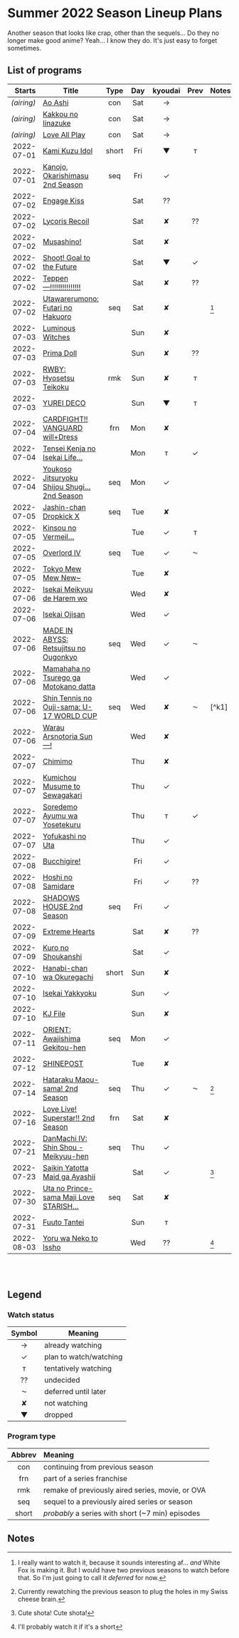 <!-- -*- st-font_size: 15; st-line_numbers: true; st-gutter: true; st-rulers: [ ]; st-tab-size: 4; st-soft-tab-size: 4; st-translate_tabs_to_spaces: false; st-use_tab_stops: true; st-word_wrap: false; st-indent_subsequent_lines: true; st-highlight_gutter: true; st-highlight_line_number: true; st-draw_whitespace: all_mixed; -*- -->


# Summer 2022 Season Lineup Plans

Another season that looks like crap, other than the sequels… Do they no longer make good anime? Yeah… I know they do. It's just
easy to forget sometimes.

## List of programs

<!-- NOTE: If you wish to add notes anywhere in the table, please add them to the Notes column following your name. Use a format similar to
	the one I am using, but with your initial instead, i.e., [^s1], [^s2], etc. Then, just add them below my footnotes at the bottom,
	being sure to add a blank space between each one. -->

|   Starts   |                                 Title                                 |  Type | Day | kyoudai | Prev | Notes | Shinju | Notes | Prev |
| ---------: | --------------------------------------------------------------------- | :---: | :-: | :-----: | :--: | ----- | ------ | ----- | :--: |
| _(airing)_ | [Ao Ashi](https://bit.ly/3OcYkQJ)                                     |  con  | Sat |    →    |      |       |        |       |      |
| _(airing)_ | [Kakkou no Iinazuke](https://bit.ly/3n8h87O)                          |  con  | Sat |    →    |      |       |        |       |      |
| _(airing)_ | [Love All Play](https://bit.ly/3bXT4lz)                               |  con  | Sat |    →    |      |       |        |       |      |
| 2022-07-01 | [Kami Kuzu Idol](https://bit.ly/3NB2VMd)                              | short | Fri |    ▼    |  ᴛ   |       |        |       |      |
| 2022-07-01 | [Kanojo, Okarishimasu 2nd Season](https://bit.ly/3HaxXbs)             |  seq  | Fri |    ✓    |      |       |        |       |      |
| 2022-07-02 | [Engage Kiss](https://bit.ly/3MHQblN)                                 |       | Sat |    ⁇    |      |       |        |       |      |
| 2022-07-02 | [Lycoris Recoil](https://bit.ly/3xFDqUs)                              |       | Sat |    ✘    |  ⁇   |       |        |       |      |
| 2022-07-02 | [Musashino!](https://bit.ly/3mBMNhD)                                  |       | Sat |    ✘    |      |       |        |       |      |
| 2022-07-02 | [Shoot! Goal to the Future](https://bit.ly/3MFGBjg)                   |       | Sat |    ▼    |  ✓   |       |        |       |      |
| 2022-07-02 | [Teppen—!!!!!!!!!!!!!!!](https://bit.ly/3ttBkEA)                      |       | Sat |    ✘    |  ⁇   |       |        |       |      |
| 2022-07-02 | [Utawarerumono: Futari no Hakuoro](https://bit.ly/3aNSu9J)            |  seq  | Sat |    ✘    |      | [^k3] |        |       |      |
| 2022-07-03 | [Luminous Witches](https://bit.ly/3xGSWze)                            |       | Sun |    ✘    |      |       |        |       |      |
| 2022-07-03 | [Prima Doll](https://bit.ly/3NFB7Gl)                                  |       | Sun |    ✘    |  ⁇   |       |        |       |      |
| 2022-07-03 | [RWBY: Hyosetsu Teikoku](https://bit.ly/3He2THV)                      |  rmk  | Sun |    ✘    |  ᴛ   |       |        |       |      |
| 2022-07-03 | [YUREI DECO](https://bit.ly/39aU98E)                                  |       | Sun |    ▼    |  ᴛ   |       |        |       |      |
| 2022-07-04 | [CARDFIGHT!! VANGUARD will+Dress](https://bit.ly/3xESEsV)             |  frn  | Mon |    ✘    |      |       |        |       |      |
| 2022-07-04 | [Tensei Kenja no Isekai Life…](https://bit.ly/3O9asSa)                |       | Mon |    ᴛ    |  ✓   |       |        |       |      |
| 2022-07-04 | [Youkoso Jitsuryoku Shijou Shugi… 2nd Season](https://bit.ly/3HavP3v) |  seq  | Mon |    ✓    |      |       |        |       |      |
| 2022-07-05 | [Jashin-chan Dropkick X](https://bit.ly/3xE20Vz)                      |  seq  | Tue |    ✘    |      |       |        |       |      |
| 2022-07-05 | [Kinsou no Vermeil…](https://bit.ly/3GwgCti)                          |       | Tue |    ✓    |  ᴛ   |       |        |       |      |
| 2022-07-05 | [Overlord IV](https://bit.ly/3mE8g9A)                                 |  seq  | Tue |    ✓    |  ⁓   |       |        |       |      |
| 2022-07-05 | [Tokyo Mew Mew New~](https://bit.ly/3zwoFEJ)                          |       | Tue |    ✘    |      |       |        |       |      |
| 2022-07-06 | [Isekai Meikyuu de Harem wo](https://bit.ly/3mAysBU)                  |       | Wed |    ✘    |      |       |        |       |      |
| 2022-07-06 | [Isekai Ojisan](https://bit.ly/3MI3Jxz)                               |       | Wed |    ✓    |      |       |        |       |      |
| 2022-07-06 | [MADE IN ABYSS: Retsujitsu no Ougonkyo](https://bit.ly/3mHEEIk)       |  seq  | Wed |    ✓    |  ⁓   |       |        |       |      |
| 2022-07-06 | [Mamahaha no Tsurego ga Motokano datta](https://bit.ly/3mHEEIk)       |       | Wed |    ✓    |      |       |        |       |      |
| 2022-07-06 | [Shin Tennis no Ouji-sama: U-17 WORLD CUP](https://bit.ly/3xFe3C7)    |  seq  | Wed |    ✘    |  ⁓   | [^k1] |        |       |      |
| 2022-07-06 | [Warau Arsnotoria Sun—!](https://bit.ly/3HcnL1X)                      |       | Wed |    ✘    |      |       |        |       |      |
| 2022-07-07 | [Chimimo](https://bit.ly/3MHvgzg)                                     |       | Thu |    ✘    |      |       |        |       |      |
| 2022-07-07 | [Kumichou Musume to Sewagakari](https://bit.ly/3mCOTxW)               |       | Thu |    ✓    |      |       |        |       |      |
| 2022-07-07 | [Soredemo Ayumu wa Yosetekuru](https://bit.ly/3tpH6XS)                |       | Thu |    ᴛ    |  ✓   |       |        |       |      |
| 2022-07-07 | [Yofukashi no Uta](https://bit.ly/3NCXufI)                            |       | Thu |    ✓    |      |       |        |       |      |
| 2022-07-08 | [Bucchigire!](https://bit.ly/3t1X4Hk)                                 |       | Fri |    ✓    |      |       |        |       |      |
| 2022-07-08 | [Hoshi no Samidare](https://bit.ly/3HelVhd)                           |       | Fri |    ✓    |  ⁇   |       |        |       |      |
| 2022-07-08 | [SHADOWS HOUSE 2nd Season](https://bit.ly/3O9AHrW)                    |  seq  | Fri |    ✓    |      |       |        |       |      |
| 2022-07-09 | [Extreme Hearts](https://bit.ly/3MUqKxz)                              |       | Sat |    ✘    |  ⁇   |       |        |       |      |
| 2022-07-09 | [Kuro no Shoukanshi](https://bit.ly/3mzVIjA)                          |       | Sat |    ✓    |      |       |        |       |      |
| 2022-07-10 | [Hanabi-chan wa Okuregachi](https://bit.ly/3mzOn3y)                   | short | Sun |    ✘    |      |       |        |       |      |
| 2022-07-10 | [Isekai Yakkyoku](https://bit.ly/3NXvaoJ)                             |       | Sun |    ✓    |      |       |        |       |      |
| 2022-07-10 | [KJ File](https://bit.ly/3NJJ11J)                                     |       | Sun |    ✘    |      |       |        |       |      |
| 2022-07-11 | [ORIENT: Awajishima Gekitou-hen](https://bit.ly/3NG7V2b)              |  seq  | Mon |    ✓    |      |       |        |       |      |
| 2022-07-12 | [SHINEPOST](https://bit.ly/3xoPtnG)                                   |       | Tue |    ✘    |      |       |        |       |      |
| 2022-07-14 | [Hataraku Maou-sama! 2nd Season](https://bit.ly/3mIuQxL)              |  seq  | Thu |    ✓    |  ⁓   | [^k5] |        |       |      |
| 2022-07-16 | [Love Live! Superstar!! 2nd Season](https://bit.ly/3NJhKMG)           |  frn  | Sat |    ✘    |      |       |        |       |      |
| 2022-07-21 | [DanMachi IV: Shin Shou - Meikyuu-hen](https://bit.ly/3xFbXCf)        |  seq  | Thu |    ✓    |      |       |        |       |      |
| 2022-07-23 | [Saikin Yatotta Maid ga Ayashii](https://bit.ly/3MO63TW)              |       | Sat |    ✓    |      | [^k2] |        |       |      |
| 2022-07-30 | [Uta no Prince-sama Maji Love STARISH…](https://bit.ly/3Ow9sru)       |  seq  | Sat |    ✘    |      |       |        |       |      |
| 2022-07-31 | [Fuuto Tantei](https://bit.ly/3ObnUoW)                                |       | Sun |    ᴛ    |      |       |        |       |      |
| 2022-08-03 | [Yoru wa Neko to Issho](https://bit.ly/3myqzND)                       |       | Wed |    ⁇    |      | [^k4] |        |       |      |

<br />
<br />

## Legend

### Watch status
| Symbol |        Meaning         |
| :----: | ---------------------- |
|   →    | already watching       |
|   ✓    | plan to watch/watching |
|   ᴛ    | tentatively watching   |
|   ⁇    | undecided              |
|   ⁓    | deferred until later   |
|   ✘    | not watching           |
|   ▼    | dropped                |



### Program type
| Abbrev | Meaning                                          |
| :----: | :----------------------------------------------- |
|  con   | continuing from previous season                  |
|  frn   | part of a series franchise                       |
|  rmk   | remake of previously aired series, movie, or OVA |
|  seq   | sequel to a previously aired series or season    |
| short  | _probably_ a series with short (~7 min) episodes |


## Notes

[^k2]: Cute shota! Cute shota!

[^k3]: I really want to watch it, because it sounds interesting af… _and_ White Fox is making it. But I would have two previous seasons to watch before that. So I'm just going to call it _deferred_ for now.

[^k4]: I'll probably watch it if it's a short

[^k5]: Currently rewatching the previous season to plug the holes in my Swiss cheese brain.
